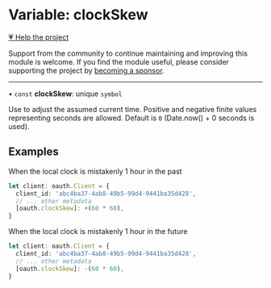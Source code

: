 # Variable: clockSkew

[💗 Help the project](https://github.com/sponsors/panva)

Support from the community to continue maintaining and improving this module is welcome. If you find the module useful, please consider supporting the project by [becoming a sponsor](https://github.com/sponsors/panva).

***

• `const` **clockSkew**: unique `symbol`

Use to adjust the assumed current time. Positive and negative finite values representing seconds
are allowed. Default is `0` (Date.now() + 0 seconds is used).

## Examples

When the local clock is mistakenly 1 hour in the past

```ts
let client: oauth.Client = {
  client_id: 'abc4ba37-4ab8-49b5-99d4-9441ba35d428',
  // ... other metadata
  [oauth.clockSkew]: +(60 * 60),
}
```

When the local clock is mistakenly 1 hour in the future

```ts
let client: oauth.Client = {
  client_id: 'abc4ba37-4ab8-49b5-99d4-9441ba35d428',
  // ... other metadata
  [oauth.clockSkew]: -(60 * 60),
}
```
